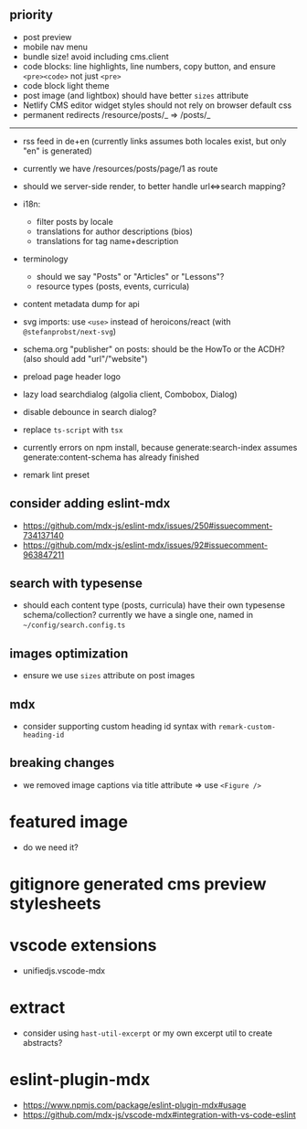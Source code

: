 ## priority

- post preview
- mobile nav menu
- bundle size! avoid including cms.client
- code blocks: line highlights, line numbers, copy button, and ensure `<pre><code>` not just `<pre>`
- code block light theme
- post image (and lightbox) should have better `sizes` attribute
- Netlify CMS editor widget styles should not rely on browser default css
- permanent redirects /resource/posts/_ => /posts/_

---

- rss feed in de+en (currently links assumes both locales exist, but only "en" is generated)

- currently we have /resources/posts/page/1 as route

- should we server-side render, to better handle url<=>search mapping?

- i18n:

  - filter posts by locale
  - translations for author descriptions (bios)
  - translations for tag name+description

- terminology

  - should we say "Posts" or "Articles" or "Lessons"?
  - resource types (posts, events, curricula)

- content metadata dump for api

- svg imports: use `<use>` instead of heroicons/react (with `@stefanprobst/next-svg`)

- schema.org "publisher" on posts: should be the HowTo or the ACDH? (also should add
  "url"/"website")

- preload page header logo

- lazy load searchdialog (algolia client, Combobox, Dialog)

- disable debounce in search dialog?

- replace `ts-script` with `tsx`

- currently errors on npm install, because generate:search-index assumes generate:content-schema has
  already finished

- remark lint preset

## consider adding eslint-mdx

- https://github.com/mdx-js/eslint-mdx/issues/250#issuecomment-734137140
- https://github.com/mdx-js/eslint-mdx/issues/92#issuecomment-963847211

## search with typesense

- should each content type (posts, curricula) have their own typesense schema/collection? currently
  we have a single one, named in `~/config/search.config.ts`

## images optimization

- ensure we use `sizes` attribute on post images

## mdx

- consider supporting custom heading id syntax with `remark-custom-heading-id`

## breaking changes

- we removed image captions via title attribute => use `<Figure />`

# featured image

- do we need it?

# gitignore generated cms preview stylesheets

# vscode extensions

- unifiedjs.vscode-mdx

# extract

- consider using `hast-util-excerpt` or my own excerpt util to create abstracts?

# eslint-plugin-mdx

- https://www.npmjs.com/package/eslint-plugin-mdx#usage
- https://github.com/mdx-js/vscode-mdx#integration-with-vs-code-eslint
